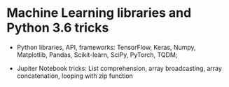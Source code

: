 # Machine Learning libraries and Python 3.6 tricks

- Python libraries, API, frameworks:
TensorFlow,
Keras,
Numpy,
Matplotlib,
Pandas,
Scikit-learn,
SciPy,
PyTorch,
TQDM;

- Jupiter Notebook tricks:
List comprehension, array broadcasting, array concatenation, looping with zip function
